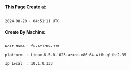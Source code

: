 
   
#### This Page Create at:

```bash

2024-08-20 - 04:51:11 UTC

```

#### Create By Machine:

```bash

Host Name : fv-az1789-338

platform  : Linux-6.5.0-1025-azure-x86_64-with-glibc2.35

Ip Local  : 10.1.0.133

```

